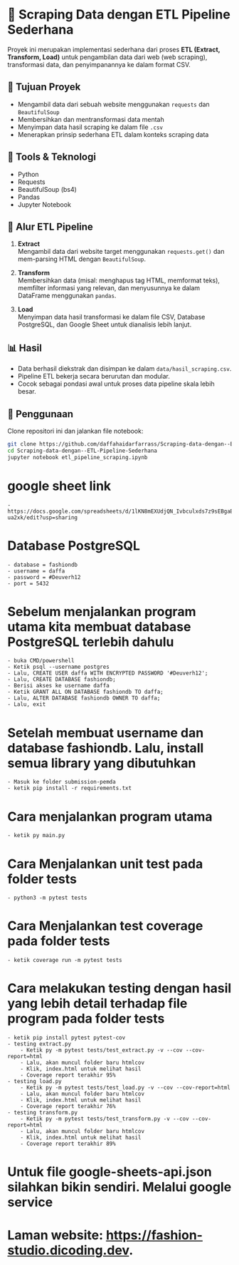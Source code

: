 # 🧪 Scraping Data dengan ETL Pipeline Sederhana

Proyek ini merupakan implementasi sederhana dari proses **ETL (Extract, Transform, Load)** untuk pengambilan data dari web (web scraping), transformasi data, dan penyimpanannya ke dalam format CSV.

## 📌 Tujuan Proyek

- Mengambil data dari sebuah website menggunakan `requests` dan `BeautifulSoup`
- Membersihkan dan mentransformasi data mentah
- Menyimpan data hasil scraping ke dalam file `.csv`
- Menerapkan prinsip sederhana ETL dalam konteks scraping data

## 🧰 Tools & Teknologi

- Python
- Requests
- BeautifulSoup (bs4)
- Pandas
- Jupyter Notebook

## 🔄 Alur ETL Pipeline

1. **Extract**  
   Mengambil data dari website target menggunakan `requests.get()` dan mem-parsing HTML dengan `BeautifulSoup`.

2. **Transform**  
   Membersihkan data (misal: menghapus tag HTML, memformat teks), memfilter informasi yang relevan, dan menyusunnya ke dalam DataFrame menggunakan `pandas`.

3. **Load**  
   Menyimpan data hasil transformasi ke dalam file CSV, Database PostgreSQL, dan Google Sheet untuk dianalisis lebih lanjut.

## 📊 Hasil

- Data berhasil diekstrak dan disimpan ke dalam `data/hasil_scraping.csv`.
- Pipeline ETL bekerja secara berurutan dan modular.
- Cocok sebagai pondasi awal untuk proses data pipeline skala lebih besar.

## 🚀 Penggunaan

Clone repositori ini dan jalankan file notebook:

```bash
git clone https://github.com/daffahaidarfarrass/Scraping-data-dengan--ETL-Pipeline-Sederhana.git
cd Scraping-data-dengan--ETL-Pipeline-Sederhana
jupyter notebook etl_pipeline_scraping.ipynb
```


# google sheet link
    - https://docs.google.com/spreadsheets/d/1lKN8mEXUdjQN_Ivbculxds7z9sEBgaBCtVuAM-ua2xk/edit?usp=sharing

# Database PostgreSQL
    - database = fashiondb
    - username = daffa
    - password = #Deuverh12
    - port = 5432

# Sebelum menjalankan program utama kita membuat database PostgreSQL terlebih dahulu
    - buka CMD/powershell
    - Ketik psql --username postgres
    - Lalu, CREATE USER daffa WITH ENCRYPTED PASSWORD '#Deuverh12';
    - Lalu, CREATE DATABASE fashiondb;
    - Berisi akses ke username daffa
    - Ketik GRANT ALL ON DATABASE fashiondb TO daffa;
    - Lalu, ALTER DATABASE fashiondb OWNER TO daffa;
    - Lalu, exit

# Setelah membuat username dan database fashiondb. Lalu, install semua library yang dibutuhkan
    - Masuk ke folder submission-pemda
    - ketik pip install -r requirements.txt

# Cara menjalankan program utama
    - ketik py main.py

# Cara Menjalankan unit test pada folder tests
    - python3 -m pytest tests

# Cara Menjalankan test coverage pada folder tests
    - ketik coverage run -m pytest tests

# Cara melakukan testing dengan hasil yang lebih detail terhadap file program pada folder tests
    - ketik pip install pytest pytest-cov
    - testing extract.py
        - Ketik py -m pytest tests/test_extract.py -v --cov --cov-report=html
        - Lalu, akan muncul folder baru htmlcov
        - Klik, index.html untuk melihat hasil
        - Coverage report terakhir 95%
    - testing load.py 
        - Ketik py -m pytest tests/test_load.py -v --cov --cov-report=html
        - Lalu, akan muncul folder baru htmlcov
        - Klik, index.html untuk melihat hasil
        - Coverage report terakhir 76%
    - testing transform.py
        - Ketik py -m pytest tests/test_transform.py -v --cov --cov-report=html
        - Lalu, akan muncul folder baru htmlcov
        - Klik, index.html untuk melihat hasil
        - Coverage report terakhir 89%
# Untuk file google-sheets-api.json silahkan bikin sendiri. Melalui google service
# Laman website: https://fashion-studio.dicoding.dev.  
